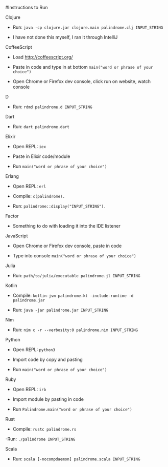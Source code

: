 #Instructions to Run

Clojure

- Run: `java -cp clojure.jar clojure.main palindrome.clj INPUT_STRING`

- I have not done this myself, I ran it through IntelliJ

CoffeeScript

- Load http://coffeescript.org/

- Paste in code and type in at bottom `main("word or phrase of your choice")`

- Open Chrome or Firefox dev console, click run on website, watch console

D
- Run: `rdmd palindrome.d INPUT_STRING`

Dart

- Run: `dart palindrome.dart`

Elixir

- Open REPL: `iex`

- Paste in Elixir code/module

- Run `main("word or phrase of your choice")`

Erlang

- Open REPL: `erl`

- Compile: `c(palindrome).`

- Run: `palindrome::display("INPUT_STRING").`

Factor

- Something to do with loading it into the IDE listener

JavaScript

- Open Chrome or Firefox dev console, paste in code

- Type into console `main("word or phrase of your choice")`

Julia

- Run: `path/to/julia/executable palindrome.jl INPUT_STRING`

Kotlin

- Compile: `kotlin-jvm palindrome.kt -include-runtime -d palindrome.jar`

- Run: `java -jar palindrome.jar INPUT_STRING`

Nim

- Run: `nim c -r --verbosity:0 palindrome.nim INPUT_STRING`

Python

- Open REPL: `python3`

- Import code by copy and pasting

- Run `main("word or phrase of your choice")`

Ruby

- Open REPL: `irb`

- Import module by pasting in code

- Run `Palindrome.main("word or phrase of your choice")`

Rust

- Compile: `rustc palindrome.rs`

-Run: `./palindrome INPUT_STRING`

Scala

- Run: `scala [-nocompdaemon] palindrome.scala INPUT_STRING`
